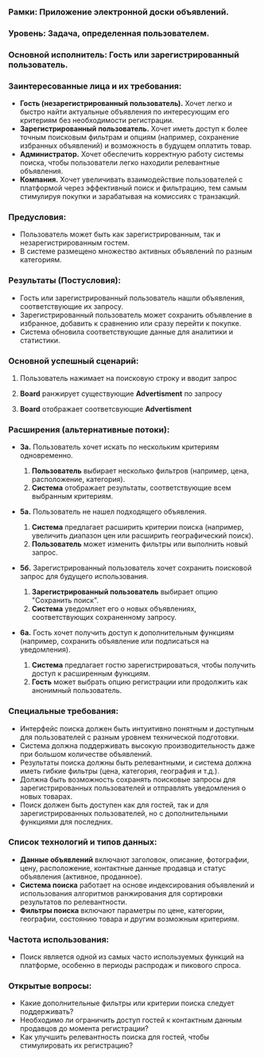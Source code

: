 ### **Рамки:** Приложение электронной доски объявлений.

### **Уровень:** Задача, определенная пользователем.

### **Основной исполнитель:** Гость или зарегистрированный пользователь.

### **Заинтересованные лица и их требования:**

- **Гость (незарегистрированный пользователь).** Хочет легко и быстро найти актуальные объявления по интересующим его критериям без необходимости регистрации.
- **Зарегистрированный пользователь.** Хочет иметь доступ к более точным поисковым фильтрам и опциям (например, сохранение избранных объявлений) и возможность в будущем оплатить товар.
- **Администратор.** Хочет обеспечить корректную работу системы поиска, чтобы пользователи легко находили релевантные объявления.
- **Компания.** Хочет увеличивать взаимодействие пользователей с платформой через эффективный поиск и фильтрацию, тем самым стимулируя покупки и зарабатывая на комиссиях с транзакций.

### **Предусловия:**

- Пользователь может быть как зарегистрированным, так и незарегистрированным гостем.
- В системе размещено множество активных объявлений по разным категориям.

### **Результаты (Постусловия):**

- Гость или зарегистрированный пользователь нашли объявления, соответствующие их запросу.
- Зарегистрированный пользователь может сохранить объявление в избранное, добавить к сравнению или сразу перейти к покупке.
- Система обновила соответствующие данные для аналитики и статистики.

### **Основной успешный сценарий:**
  
1. Пользователь нажимает на поисковую строку и вводит запрос

2. **Board** ранжирует существующие **Advertisment** по запросу

3. **Board** отображает соответсвующие **Advertisment**

### **Расширения (альтернативные потоки):**

- **3а.** Пользователь хочет искать по нескольким критериям одновременно.
  1. **Пользователь** выбирает несколько фильтров (например, цена, расположение, категория).
  2. **Система** отображает результаты, соответствующие всем выбранным критериям.

- **5а.** Пользователь не нашел подходящего объявления.
  1. **Система** предлагает расширить критерии поиска (например, увеличить диапазон цен или расширить географический поиск).
  2. **Пользователь** может изменить фильтры или выполнить новый запрос.
  
- **5б.** Зарегистрированный пользователь хочет сохранить поисковой запрос для будущего использования.
  1. **Зарегистрированный пользователь** выбирает опцию "Сохранить поиск".
  2. **Система** уведомляет его о новых объявлениях, соответствующих сохраненному запросу.


- **6а.** Гость хочет получить доступ к дополнительным функциям (например, сохранить объявление или подписаться на уведомления).
  1. **Система** предлагает гостю зарегистрироваться, чтобы получить доступ к расширенным функциям.
  2. **Гость** может выбрать опцию регистрации или продолжить как анонимный пользователь.

### **Специальные требования:**

- Интерфейс поиска должен быть интуитивно понятным и доступным для пользователей с разным уровнем технической подготовки.
- Система должна поддерживать высокую производительность даже при большом количестве объявлений.
- Результаты поиска должны быть релевантными, и система должна иметь гибкие фильтры (цена, категория, география и т.д.).
- Должна быть возможность сохранять поисковые запросы для зарегистрированных пользователей и отправлять уведомления о новых товарах.
- Поиск должен быть доступен как для гостей, так и для зарегистрированных пользователей, но с дополнительными функциями для последних.

### **Список технологий и типов данных:**

- **Данные объявлений** включают заголовок, описание, фотографии, цену, расположение, контактные данные продавца и статус объявления (активное, проданное).
- **Система поиска** работает на основе индексирования объявлений и использования алгоритмов ранжирования для сортировки результатов по релевантности.
- **Фильтры поиска** включают параметры по цене, категории, географии, состоянию товара и другим возможным критериям.

### **Частота использования:**

- Поиск является одной из самых часто используемых функций на платформе, особенно в периоды распродаж и пикового спроса.

### **Открытые вопросы:**

- Какие дополнительные фильтры или критерии поиска следует поддерживать?
- Необходимо ли ограничить доступ гостей к контактным данным продавцов до момента регистрации?
- Как улучшить релевантность поиска для гостей, чтобы стимулировать их регистрацию?
